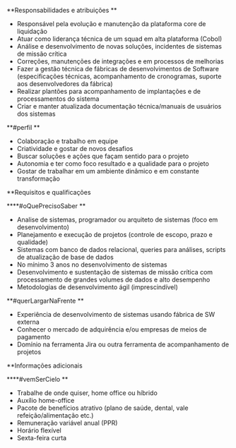 **Responsabilidades e atribuições
**

- Responsável pela evolução e manutenção da plataforma core de liquidação
- Atuar como liderança técnica de um squad em alta plataforma (Cobol)
- Análise e desenvolvimento de novas soluções, incidentes de sistemas de missão crítica
- Correções, manutenções de integrações e em processos de melhorias
- Fazer a gestão técnica de fábricas de desenvolvimentos de Software (especificações técnicas, acompanhamento de cronogramas, suporte aos desenvolvedores da fábrica)
- Realizar plantões para acompanhamento de implantações e de processamentos do sistema
- Criar e manter atualizada documentação técnica/manuais de usuários dos sistemas

**#perfil
**

- Colaboração e trabalho em equipe
- Criatividade e gostar de novos desafios
- Buscar soluções e ações que façam sentido para o projeto
- Autonomia e ter como foco resultado e a qualidade para o projeto
- Gostar de trabalhar em um ambiente dinâmico e em constante transformação

**Requisitos e qualificações

****#oQuePrecisoSaber
**

- Analise de sistemas, programador ou arquiteto de sistemas (foco em desenvolvimento)
- Planejamento e execução de projetos (controle de escopo, prazo e qualidade)
- Sistemas com banco de dados relacional, queries para análises, scripts de atualização de base de dados
- No mínimo 3 anos no desenvolvimento de sistemas
- Desenvolvimento e sustentação de sistemas de missão crítica com processamento de grandes volumes de dados e alto desempenho
- Metodologias de desenvolvimento ágil (imprescindível)

**#querLargarNaFrente
**

- Experiência de desenvolvimento de sistemas usando fábrica de SW externa
- Conhecer o mercado de adquirência e/ou empresas de meios de pagamento
- Domínio na ferramenta Jira ou outra ferramenta de acompanhamento de projetos

**Informações adicionais

****#vemSerCielo
**

- Trabalhe de onde quiser, home office ou híbrido
- Auxílio home-office
- Pacote de benefícios atrativo (plano de saúde, dental, vale refeição/alimentação etc.)
- Remuneração variável anual (PPR)
- Horário flexível
- Sexta-feira curta